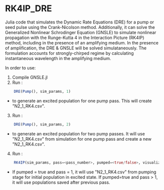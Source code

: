 # RK4IP_DRE
Julia code that simulates the Dynamic Rate Equations (DRE) for a pump or seed pulse using the Crank-Nicolson method. Additionally, it can solve the Generalized Nonlinear Schrodinger Equation (GNSLE) to simulate nonlinear propagation with the Runge-Kutta 4 in the Interaction Picture (RK4IP) method, including in the presence of an amplifying medium. In the presence of amplification, the DRE & GNSLE will be solved simulataneously. The formulation accounts for strongly-chirped regime by calculating instantaneous wavelength in the amplifying medium. 

In order to use:
1) Compile GNSLE.jl
2) Run :
```julia
    DRE(Pump(), sim_params, 1)
```
 - to generate an excited population for one pump pass. This will create "N2_1_RK4.csv".
3) Run :
```julia
    DRE(Pump(), sim_params, 2)
```
 - to generate an excited population for two pump passes. It will use "N2_1_RK4.csv" from simulation for one pump pass and create a new "N2_1_RK4.csv".
4) Run :
```julia
    RK4IP(sim_params, pass=<pass_number>, pumped=<true/false>, visualize=<true/false>)
```
- If pumped = true and pass = 1, it will use "N2_1_RK4.csv" from pumping stage for initial population in excited state. If pumped=true and pass > 1, it will use populations saved after previous pass.
